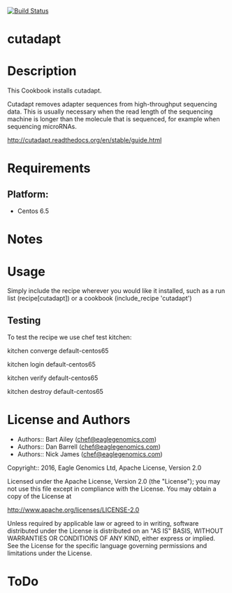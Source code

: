 [![Build Status](https://travis-ci.org/EagleGenomics-cookbooks/cutadapt.svg?branch=master)](https://travis-ci.org/EagleGenomics-cookbooks/cutadapt)

# cutadapt


Description
===========
This Cookbook installs cutadapt.

Cutadapt removes adapter sequences from high-throughput sequencing data. This is usually necessary when the read length of the sequencing machine is longer than the molecule that is sequenced, for example when sequencing microRNAs.

http://cutadapt.readthedocs.org/en/stable/guide.html


Requirements
============

## Platform:

* Centos 6.5

Notes
=====



Usage
=====
Simply include the recipe wherever you would like it installed, such as a run list (recipe[cutadapt]) or a cookbook (include_recipe 'cutadapt')

## Testing
To test the recipe we use chef test kitchen:

kitchen converge default-centos65

kitchen login default-centos65

kitchen verify default-centos65

kitchen destroy default-centos65

License and Authors
===================

* Authors:: Bart Ailey (<chef@eaglegenomics.com>)
* Authors:: Dan Barrell (<chef@eaglegenomics.com>)
* Authors:: Nick James (<chef@eaglegenomics.com>)

Copyright:: 2016, Eagle Genomics Ltd, Apache License, Version 2.0

Licensed under the Apache License, Version 2.0 (the "License");
you may not use this file except in compliance with the License.
You may obtain a copy of the License at

http://www.apache.org/licenses/LICENSE-2.0

Unless required by applicable law or agreed to in writing, software
distributed under the License is distributed on an "AS IS" BASIS,
WITHOUT WARRANTIES OR CONDITIONS OF ANY KIND, either express or implied.
See the License for the specific language governing permissions and
limitations under the License.

ToDo
====
